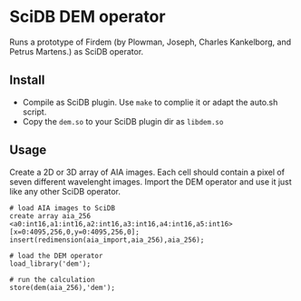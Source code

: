 # SciDB DEM operator
Runs a prototype of Firdem (by Plowman, Joseph, Charles Kankelborg, and Petrus Martens.) as SciDB operator.

## Install
* Compile as SciDB plugin. Use `make` to complie it or adapt the auto.sh script.
* Copy the `dem.so` to your SciDB plugin dir as `libdem.so`

## Usage
Create a 2D or 3D array of AIA images. Each cell should contain a pixel of seven different wavelenght images. Import the DEM operator and use it just like any other SciDB operator.

```
# load AIA images to SciDB
create array aia_256 <a0:int16,a1:int16,a2:int16,a3:int16,a4:int16,a5:int16>[x=0:4095,256,0,y=0:4095,256,0];
insert(redimension(aia_import,aia_256),aia_256);

# load the DEM operator
load_library('dem');

# run the calculation
store(dem(aia_256),'dem');
```
